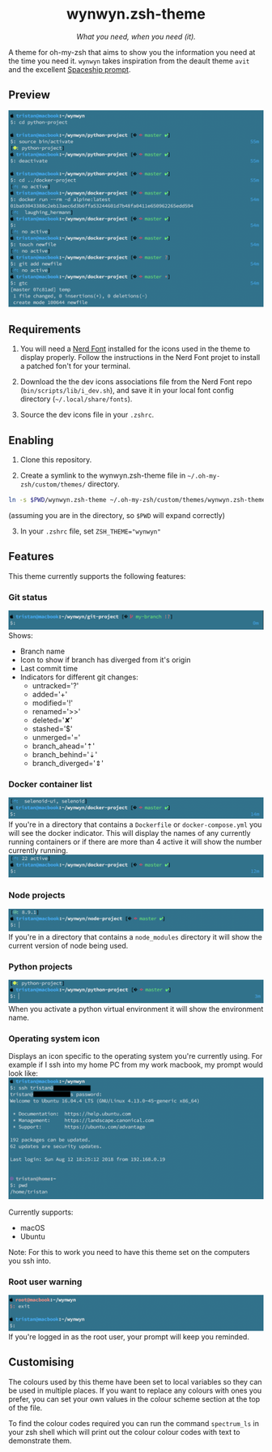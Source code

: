 <h1 align="center">wynwyn.zsh-theme</h1>
<p align="center">
  <em>What you need, when you need (it).</em>
</p>

A theme for oh-my-zsh that aims to show you the information you need at the time you need it.
`wynwyn` takes inspiration from the deault theme `avit` and the excellent [Spaceship prompt](https://github.com/denysdovhan/spaceship-prompt). 

## Preview
![main preview](screenshots/preview.png)

## Requirements
1. You will need a [Nerd Font](https://github.com/ryanoasis/nerd-fonts) installed for the icons used in the theme to display properly.
Follow the instructions in the Nerd Font projet to install a patched fon't for your terminal.

2. Download the the dev icons associations file from the Nerd Font repo (`bin/scripts/lib/i_dev.sh`), and save it in your local font config directory (`~/.local/share/fonts`).

3. Source the dev icons file in your `.zshrc`.

## Enabling
1. Clone this repository.

2. Create a symlink to the wynwyn.zsh-theme file in `~/.oh-my-zsh/custom/themes/` directory. 
```zsh
ln -s $PWD/wynwyn.zsh-theme ~/.oh-my-zsh/custom/themes/wynwyn.zsh-theme
```
(assuming you are in the directory, so `$PWD` will expand correctly)

3. In your `.zshrc` file, set `ZSH_THEME="wynwyn"`

## Features
This theme currently supports the following features:

### Git status
![git status indicators](screenshots/git-status.png)
Shows:
* Branch name
* Icon to show if branch has diverged from it's origin
* Last commit time
* Indicators for different git changes:
	- untracked='?'
	- added='+'
	- modified='!'
	- renamed='>>'
	- deleted='✘'
	- stashed='$'
	- unmerged='='
	- branch_ahead='⇡'
	- branch_behind='⇣'
	- branch_diverged='⇕'

### Docker container list
![docker container names](screenshots/docker-environment.png)
If you're in a directory that contains a `Dockerfile` or `docker-compose.yml` you will see the docker indicator.
This will display the names of any currently running containers or if there are more than 4 active it will show the number currently running. 
![more than 4 docker containers](screenshots/docker-environment-many.png)

### Node projects
![node environment](screenshots/node-environment.png)
If you're in a directory that contains a `node_modules` directory it will show the current version of node being used.

### Python projects
![python virtual environment](screenshots/python-virtual-env.png)
When you activate a python virtual environment it will show the environment name.

### Operating system icon
Displays an icon specific to the operating system you're currently using.
For example if I ssh into my home PC from my work macbook, my prompt would look like:
![operating system logo](screenshots/operating-system-logo.png)

Currently supports:
* macOS
* Ubuntu

Note: For this to work you need to have this theme set on the computers you ssh into.

### Root user warning
![root user](screenshots/root-login.png)
If you're logged in as the root user, your prompt will keep you reminded.

## Customising
The colours used by this theme have been set to local variables so they can be used in multiple places.
If you want to replace any colours with ones you prefer, you can set your own values in the colour scheme section at the top of the file.

To find the colour codes required you can run the command `spectrum_ls` in your zsh shell which will print out the colour colour codes with text to demonstrate them.


